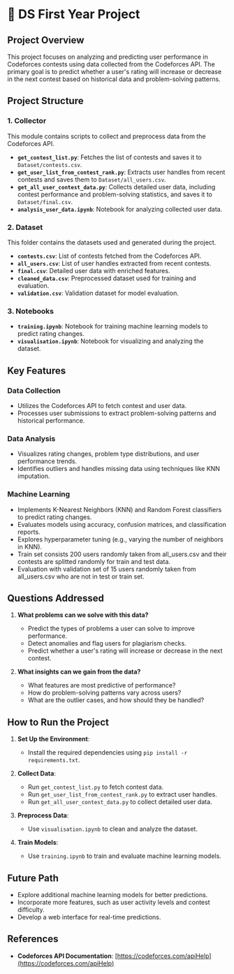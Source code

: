 # 🧠 DS First Year Project

## Project Overview
This project focuses on analyzing and predicting user performance in Codeforces contests using data collected from the Codeforces API. The primary goal is to predict whether a user's rating will increase or decrease in the next contest based on historical data and problem-solving patterns.

## Project Structure

### 1. **Collector**
This module contains scripts to collect and preprocess data from the Codeforces API.
- **`get_contest_list.py`**: Fetches the list of contests and saves it to `Dataset/contests.csv`.
- **`get_user_list_from_contest_rank.py`**: Extracts user handles from recent contests and saves them to `Dataset/all_users.csv`.
- **`get_all_user_contest_data.py`**: Collects detailed user data, including contest performance and problem-solving statistics, and saves it to `Dataset/final.csv`.
- **`analysis_user_data.ipynb`**: Notebook for analyzing collected user data.

### 2. **Dataset**
This folder contains the datasets used and generated during the project.
- **`contests.csv`**: List of contests fetched from the Codeforces API.
- **`all_users.csv`**: List of user handles extracted from recent contests.
- **`final.csv`**: Detailed user data with enriched features.
- **`cleaned_data.csv`**: Preprocessed dataset used for training and evaluation.
- **`validation.csv`**: Validation dataset for model evaluation.

### 3. **Notebooks**
- **`training.ipynb`**: Notebook for training machine learning models to predict rating changes.
- **`visualisation.ipynb`**: Notebook for visualizing and analyzing the dataset.

## Key Features

### Data Collection
- Utilizes the Codeforces API to fetch contest and user data.
- Processes user submissions to extract problem-solving patterns and historical performance.

### Data Analysis
- Visualizes rating changes, problem type distributions, and user performance trends.
- Identifies outliers and handles missing data using techniques like KNN imputation.

### Machine Learning
- Implements K-Nearest Neighbors (KNN) and Random Forest classifiers to predict rating changes.
- Evaluates models using accuracy, confusion matrices, and classification reports.
- Explores hyperparameter tuning (e.g., varying the number of neighbors in KNN).
- Train set consists 200 users randomly taken from all_users.csv and their contests are splitted randomly for train and test data.
- Evaluation with validation set of 15 users randomly taken from all_users.csv who are not in test or train set.

## Questions Addressed
1. **What problems can we solve with this data?**
   - Predict the types of problems a user can solve to improve performance.
   - Detect anomalies and flag users for plagiarism checks.
   - Predict whether a user's rating will increase or decrease in the next contest.

2. **What insights can we gain from the data?**
   - What features are most predictive of performance?
   - How do problem-solving patterns vary across users?
   - What are the outlier cases, and how should they be handled?

## How to Run the Project
1. **Set Up the Environment**:
   - Install the required dependencies using `pip install -r requirements.txt`.

2. **Collect Data**:
   - Run `get_contest_list.py` to fetch contest data.
   - Run `get_user_list_from_contest_rank.py` to extract user handles.
   - Run `get_all_user_contest_data.py` to collect detailed user data.

3. **Preprocess Data**:
   - Use `visualisation.ipynb` to clean and analyze the dataset.

4. **Train Models**:
   - Use `training.ipynb` to train and evaluate machine learning models.

## Future Path
- Explore additional machine learning models for better predictions.
- Incorporate more features, such as user activity levels and contest difficulty.
- Develop a web interface for real-time predictions.

## References
- **Codeforces API Documentation**: [https://codeforces.com/apiHelp](https://codeforces.com/apiHelp)
